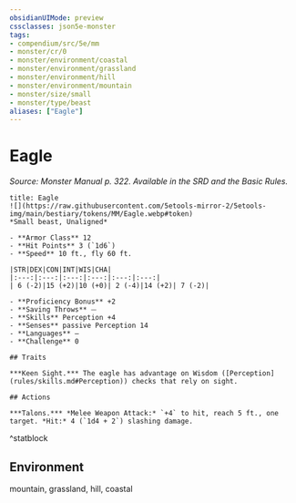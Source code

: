 ```yaml
---
obsidianUIMode: preview
cssclasses: json5e-monster
tags:
- compendium/src/5e/mm
- monster/cr/0
- monster/environment/coastal
- monster/environment/grassland
- monster/environment/hill
- monster/environment/mountain
- monster/size/small
- monster/type/beast
aliases: ["Eagle"]
---
```

# Eagle
*Source: Monster Manual p. 322. Available in the SRD and the Basic Rules.*  

```ad-statblock
title: Eagle
![](https://raw.githubusercontent.com/5etools-mirror-2/5etools-img/main/bestiary/tokens/MM/Eagle.webp#token)
*Small beast, Unaligned*

- **Armor Class** 12
- **Hit Points** 3 (`1d6`)
- **Speed** 10 ft., fly 60 ft.

|STR|DEX|CON|INT|WIS|CHA|
|:---:|:---:|:---:|:---:|:---:|:---:|
| 6 (-2)|15 (+2)|10 (+0)| 2 (-4)|14 (+2)| 7 (-2)|

- **Proficiency Bonus** +2
- **Saving Throws** ⏤
- **Skills** Perception +4
- **Senses** passive Perception 14
- **Languages** —
- **Challenge** 0

## Traits

***Keen Sight.*** The eagle has advantage on Wisdom ([Perception](rules/skills.md#Perception)) checks that rely on sight.

## Actions

***Talons.*** *Melee Weapon Attack:* `+4` to hit, reach 5 ft., one target. *Hit:* 4 (`1d4 + 2`) slashing damage.
```
^statblock

## Environment

mountain, grassland, hill, coastal